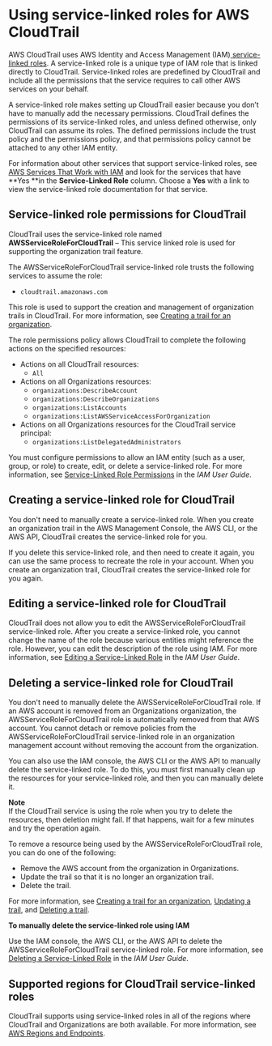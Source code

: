# Using service\-linked roles for AWS CloudTrail<a name="using-service-linked-roles"></a>

AWS CloudTrail uses AWS Identity and Access Management \(IAM\)[ service\-linked roles](https://docs.aws.amazon.com/IAM/latest/UserGuide/id_roles_terms-and-concepts.html#iam-term-service-linked-role)\. A service\-linked role is a unique type of IAM role that is linked directly to CloudTrail\. Service\-linked roles are predefined by CloudTrail and include all the permissions that the service requires to call other AWS services on your behalf\. 

A service\-linked role makes setting up CloudTrail easier because you don’t have to manually add the necessary permissions\. CloudTrail defines the permissions of its service\-linked roles, and unless defined otherwise, only CloudTrail can assume its roles\. The defined permissions include the trust policy and the permissions policy, and that permissions policy cannot be attached to any other IAM entity\.

For information about other services that support service\-linked roles, see [AWS Services That Work with IAM](https://docs.aws.amazon.com/IAM/latest/UserGuide/reference_aws-services-that-work-with-iam.html) and look for the services that have **Yes **in the **Service\-Linked Role** column\. Choose a **Yes** with a link to view the service\-linked role documentation for that service\.

## Service\-linked role permissions for CloudTrail<a name="slr-permissions"></a>

CloudTrail uses the service\-linked role named **AWSServiceRoleForCloudTrail** – This service linked role is used for supporting the organization trail feature\.

The AWSServiceRoleForCloudTrail service\-linked role trusts the following services to assume the role:
+ `cloudtrail.amazonaws.com`

This role is used to support the creation and management of organization trails in CloudTrail\. For more information, see [Creating a trail for an organization](creating-trail-organization.md)\.

The role permissions policy allows CloudTrail to complete the following actions on the specified resources:
+ Actions on all CloudTrail resources:
  + `All`
+ Actions on all Organizations resources:
  + `organizations:DescribeAccount`
  + `organizations:DescribeOrganizations`
  + `organizations:ListAccounts`
  + `organizations:ListAWSServiceAccessForOrganization`
+ Actions on all Organizations resources for the CloudTrail service principal: 
  + `organizations:ListDelegatedAdministrators` 

You must configure permissions to allow an IAM entity \(such as a user, group, or role\) to create, edit, or delete a service\-linked role\. For more information, see [Service\-Linked Role Permissions](https://docs.aws.amazon.com/IAM/latest/UserGuide/using-service-linked-roles.html#service-linked-role-permissions) in the *IAM User Guide*\.

## Creating a service\-linked role for CloudTrail<a name="create-slr"></a>

You don't need to manually create a service\-linked role\. When you create an organization trail in the AWS Management Console, the AWS CLI, or the AWS API, CloudTrail creates the service\-linked role for you\. 

If you delete this service\-linked role, and then need to create it again, you can use the same process to recreate the role in your account\. When you create an organization trail, CloudTrail creates the service\-linked role for you again\. 

## Editing a service\-linked role for CloudTrail<a name="edit-slr"></a>

CloudTrail does not allow you to edit the AWSServiceRoleForCloudTrail service\-linked role\. After you create a service\-linked role, you cannot change the name of the role because various entities might reference the role\. However, you can edit the description of the role using IAM\. For more information, see [Editing a Service\-Linked Role](https://docs.aws.amazon.com/IAM/latest/UserGuide/using-service-linked-roles.html#edit-service-linked-role) in the *IAM User Guide*\.

## Deleting a service\-linked role for CloudTrail<a name="delete-slr"></a>

You don't need to manually delete the AWSServiceRoleForCloudTrail role\. If an AWS account is removed from an Organizations organization, the AWSServiceRoleForCloudTrail role is automatically removed from that AWS account\. You cannot detach or remove policies from the AWSServiceRoleForCloudTrail service\-linked role in an organization management account without removing the account from the organization\.

You can also use the IAM console, the AWS CLI or the AWS API to manually delete the service\-linked role\. To do this, you must first manually clean up the resources for your service\-linked role, and then you can manually delete it\. 

**Note**  
If the CloudTrail service is using the role when you try to delete the resources, then deletion might fail\. If that happens, wait for a few minutes and try the operation again\.

To remove a resource being used by the AWSServiceRoleForCloudTrail role, you can do one of the following:
+ Remove the AWS account from the organization in Organizations\.
+ Update the trail so that it is no longer an organization trail\.
+ Delete the trail\.

For more information, see [Creating a trail for an organization](creating-trail-organization.md), [Updating a trail](cloudtrail-update-a-trail-console.md), and [Deleting a trail](cloudtrail-delete-trails-console.md)\.

**To manually delete the service\-linked role using IAM**

Use the IAM console, the AWS CLI, or the AWS API to delete the AWSServiceRoleForCloudTrail service\-linked role\. For more information, see [Deleting a Service\-Linked Role](https://docs.aws.amazon.com/IAM/latest/UserGuide/using-service-linked-roles.html#delete-service-linked-role) in the *IAM User Guide*\.

## Supported regions for CloudTrail service\-linked roles<a name="slr-regions"></a>

CloudTrail supports using service\-linked roles in all of the regions where CloudTrail and Organizations are both available\. For more information, see [AWS Regions and Endpoints](https://docs.aws.amazon.com/general/latest/gr/rande.html)\.